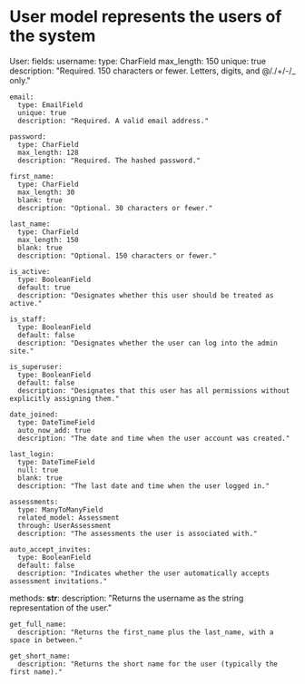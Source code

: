 # User model represents the users of the system
User:
  fields:
    username:
      type: CharField
      max_length: 150
      unique: true
      description: "Required. 150 characters or fewer. Letters, digits, and @/./+/-/_ only."
    
    email:
      type: EmailField
      unique: true
      description: "Required. A valid email address."
    
    password:
      type: CharField
      max_length: 128
      description: "Required. The hashed password."
    
    first_name:
      type: CharField
      max_length: 30
      blank: true
      description: "Optional. 30 characters or fewer."
    
    last_name:
      type: CharField
      max_length: 150
      blank: true
      description: "Optional. 150 characters or fewer."
    
    is_active:
      type: BooleanField
      default: true
      description: "Designates whether this user should be treated as active."
    
    is_staff:
      type: BooleanField
      default: false
      description: "Designates whether the user can log into the admin site."
    
    is_superuser:
      type: BooleanField
      default: false
      description: "Designates that this user has all permissions without explicitly assigning them."
    
    date_joined:
      type: DateTimeField
      auto_now_add: true
      description: "The date and time when the user account was created."
    
    last_login:
      type: DateTimeField
      null: true
      blank: true
      description: "The last date and time when the user logged in."
    
    assessments:
      type: ManyToManyField
      related_model: Assessment
      through: UserAssessment
      description: "The assessments the user is associated with."
    
    auto_accept_invites:
      type: BooleanField
      default: false
      description: "Indicates whether the user automatically accepts assessment invitations."

  methods:
    __str__:
      description: "Returns the username as the string representation of the user."
    
    get_full_name:
      description: "Returns the first_name plus the last_name, with a space in between."
    
    get_short_name:
      description: "Returns the short name for the user (typically the first name)."
    